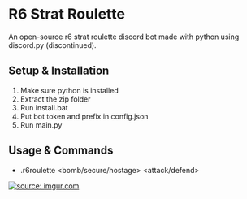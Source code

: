 # R6 Strat Roulette

An open-source r6 strat roulette discord bot made with python using discord.py (discontinued).

## Setup & Installation

1. Make sure python is installed
2. Extract the zip folder
3. Run install.bat
4. Put bot token and prefix in config.json
5. Run main.py

##  Usage & Commands

- .r6roulette <bomb/secure/hostage> <attack/defend>

<a href="https://imgur.com/JQbGU3b"><img src="https://i.imgur.com/JQbGU3b.png" title="source: imgur.com" /></a>